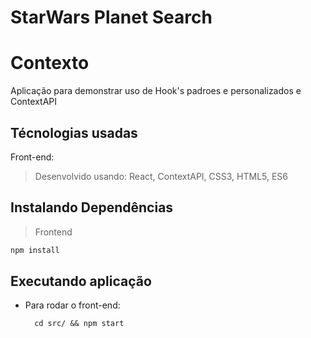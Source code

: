 # StarWars Planet Search

# Contexto
Aplicação para demonstrar uso de Hook's padroes e personalizados e ContextAPI

## Técnologias usadas

Front-end:
> Desenvolvido usando: React, ContextAPI, CSS3, HTML5, ES6

## Instalando Dependências

> Frontend
```bash
npm install
``` 
## Executando aplicação

* Para rodar o front-end:

  ```
    cd src/ && npm start
  ```
